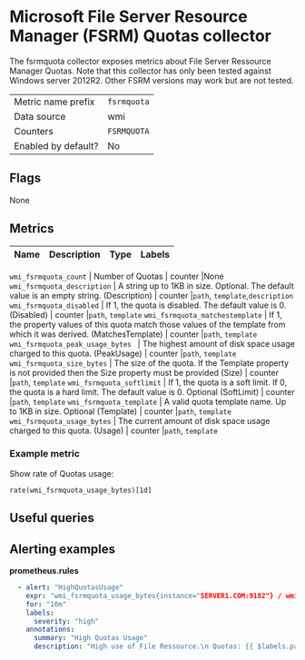 # Microsoft File Server Resource Manager (FSRM) Quotas collector

The fsrmquota collector exposes metrics about File Server Ressource Manager Quotas. Note that this collector has only been tested against Windows server 2012R2.
Other FSRM versions may work but are not tested.

|||
-|-
Metric name prefix  | `fsrmquota`
Data source         | wmi
Counters            | `FSRMQUOTA`
Enabled by default? | No

## Flags

None

## Metrics

Name | Description | Type | Labels
-----|-------------|------|-------

`wmi_fsrmquota_count` | Number of Quotas | counter |None
`wmi_fsrmquota_description` | A string up to 1KB in size. Optional. The default value is an empty string. (Description) | counter |`path`, `template`,`description`
`wmi_fsrmquota_disabled` | If 1, the quota is disabled. The default value is 0. (Disabled) | counter |`path`, `template`
`wmi_fsrmquota_matchestemplate` | If 1, the property values of this quota match those values of the template from which it was derived. (MatchesTemplate) | counter |`path`, `template`
`wmi_fsrmquota_peak_usage_bytes ` | The highest amount of disk space usage charged to this quota. (PeakUsage) | counter |`path`, `template`
`wmi_fsrmquota_size_bytes` | The size of the quota. If the Template property is not provided then the Size property must be provided (Size) | counter |`path`, `template`
`wmi_fsrmquota_softlimit` | If 1, the quota is a soft limit. If 0, the quota is a hard limit. The default value is 0. Optional (SoftLimit) | counter |`path`, `template`
`wmi_fsrmquota_template` | A valid quota template name. Up to 1KB in size. Optional (Template) | counter |`path`, `template`
`wmi_fsrmquota_usage_bytes` | The current amount of disk space usage charged to this quota. (Usage) | counter |`path`, `template`


### Example metric
Show rate of Quotas usage:
```
rate(wmi_fsrmquota_usage_bytes)[1d]
```

## Useful queries

## Alerting examples
**prometheus.rules**
```yaml
  - alert: "HighQuotasUsage"
    expr: "wmi_fsrmquota_usage_bytes{instance="SERVER1.COM:9182"} / wmi_fsrmquota_size{instance="SERVER1.COM:9182"} >0.85"
    for: "10m"
    labels:
      severity: "high"
    annotations:
      summary: "High Quotas Usage"
      description: "High use of File Ressource.\n Quotas: {{ $labels.path }}\n Current use : {{ $value }}"
```
